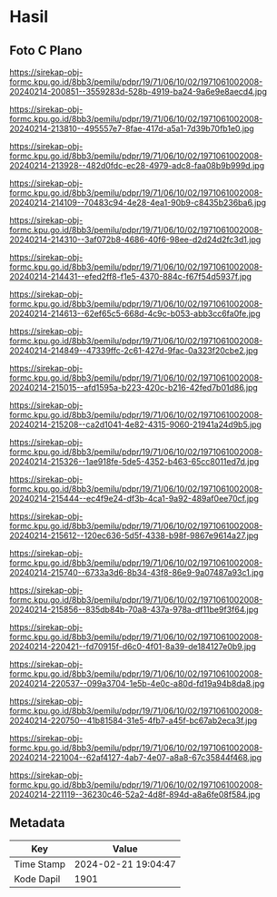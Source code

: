 # Hasil

## Foto C Plano

https://sirekap-obj-formc.kpu.go.id/8bb3/pemilu/pdpr/19/71/06/10/02/1971061002008-20240214-200851--3559283d-528b-4919-ba24-9a6e9e8aecd4.jpg

https://sirekap-obj-formc.kpu.go.id/8bb3/pemilu/pdpr/19/71/06/10/02/1971061002008-20240214-213810--495557e7-8fae-417d-a5a1-7d39b70fb1e0.jpg

https://sirekap-obj-formc.kpu.go.id/8bb3/pemilu/pdpr/19/71/06/10/02/1971061002008-20240214-213928--482d0fdc-ec28-4979-adc8-faa08b9b999d.jpg

https://sirekap-obj-formc.kpu.go.id/8bb3/pemilu/pdpr/19/71/06/10/02/1971061002008-20240214-214109--70483c94-4e28-4ea1-90b9-c8435b236ba6.jpg

https://sirekap-obj-formc.kpu.go.id/8bb3/pemilu/pdpr/19/71/06/10/02/1971061002008-20240214-214310--3af072b8-4686-40f6-98ee-d2d24d2fc3d1.jpg

https://sirekap-obj-formc.kpu.go.id/8bb3/pemilu/pdpr/19/71/06/10/02/1971061002008-20240214-214431--efed2ff8-f1e5-4370-884c-f67f54d5937f.jpg

https://sirekap-obj-formc.kpu.go.id/8bb3/pemilu/pdpr/19/71/06/10/02/1971061002008-20240214-214613--62ef65c5-668d-4c9c-b053-abb3cc6fa0fe.jpg

https://sirekap-obj-formc.kpu.go.id/8bb3/pemilu/pdpr/19/71/06/10/02/1971061002008-20240214-214849--47339ffc-2c61-427d-9fac-0a323f20cbe2.jpg

https://sirekap-obj-formc.kpu.go.id/8bb3/pemilu/pdpr/19/71/06/10/02/1971061002008-20240214-215015--afd1595a-b223-420c-b216-42fed7b01d86.jpg

https://sirekap-obj-formc.kpu.go.id/8bb3/pemilu/pdpr/19/71/06/10/02/1971061002008-20240214-215208--ca2d1041-4e82-4315-9060-21941a24d9b5.jpg

https://sirekap-obj-formc.kpu.go.id/8bb3/pemilu/pdpr/19/71/06/10/02/1971061002008-20240214-215326--1ae918fe-5de5-4352-b463-65cc8011ed7d.jpg

https://sirekap-obj-formc.kpu.go.id/8bb3/pemilu/pdpr/19/71/06/10/02/1971061002008-20240214-215444--ec4f9e24-df3b-4ca1-9a92-489af0ee70cf.jpg

https://sirekap-obj-formc.kpu.go.id/8bb3/pemilu/pdpr/19/71/06/10/02/1971061002008-20240214-215612--120ec636-5d5f-4338-b98f-9867e9614a27.jpg

https://sirekap-obj-formc.kpu.go.id/8bb3/pemilu/pdpr/19/71/06/10/02/1971061002008-20240214-215740--6733a3d6-8b34-43f8-86e9-9a07487a93c1.jpg

https://sirekap-obj-formc.kpu.go.id/8bb3/pemilu/pdpr/19/71/06/10/02/1971061002008-20240214-215856--835db84b-70a8-437a-978a-df11be9f3f64.jpg

https://sirekap-obj-formc.kpu.go.id/8bb3/pemilu/pdpr/19/71/06/10/02/1971061002008-20240214-220421--fd70915f-d6c0-4f01-8a39-de184127e0b9.jpg

https://sirekap-obj-formc.kpu.go.id/8bb3/pemilu/pdpr/19/71/06/10/02/1971061002008-20240214-220537--099a3704-1e5b-4e0c-a80d-fd19a94b8da8.jpg

https://sirekap-obj-formc.kpu.go.id/8bb3/pemilu/pdpr/19/71/06/10/02/1971061002008-20240214-220750--41b81584-31e5-4fb7-a45f-bc67ab2eca3f.jpg

https://sirekap-obj-formc.kpu.go.id/8bb3/pemilu/pdpr/19/71/06/10/02/1971061002008-20240214-221004--62af4127-4ab7-4e07-a8a8-67c35844f468.jpg

https://sirekap-obj-formc.kpu.go.id/8bb3/pemilu/pdpr/19/71/06/10/02/1971061002008-20240214-221119--36230c46-52a2-4d8f-894d-a8a6fe08f584.jpg


## Metadata

| Key        | Value               |
| ---------- | ------------------- |
| Time Stamp | 2024-02-21 19:04:47 |
| Kode Dapil | 1901                |



